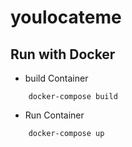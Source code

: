 # youlocateme

## Run with Docker

- build Container

```shell
    docker-compose build
```

- Run Container

```shell
    docker-compose up
```
